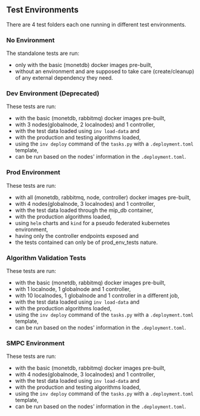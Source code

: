 ## Test Environments

There are 4 test folders each one running in different test environments.

### No Environment

The standalone tests are run:

- only with the basic (monetdb) docker images pre-built,
- without an environment and
  are supposed to take care (create/cleanup) of any external dependency they need.

### Dev Environment (Deprecated)

These tests are run:

- with the basic (monetdb, rabbitmq) docker images pre-built,
- with 3 nodes(globalnode, 2 localnodes) and 1 controller,
- with the test data loaded using `inv load-data` and
- with the production and testing algorithms loaded,
- using the `inv deploy` command of the `tasks.py` with a `.deployment.toml` template,
- can be run based on the nodes' information in the `.deployment.toml`.

### Prod Environment

These tests are run:

- with all (monetdb, rabbitmq, node, controller) docker images pre-built,
- with 4 nodes(globalnode, 3 localnodes) and 1 controller,
- with the test data loaded through the mip_db container,
- with the production algorithms loaded,
- using `helm` charts and `kind` for a pseudo federated kubernetes environment,
- having only the controller endpoints exposed and
- the tests contained can only be of prod_env_tests nature.

### Algorithm Validation Tests

These tests are run:

- with the basic (monetdb, rabbitmq) docker images pre-built,
- with 1 localnode, 1 globalnode and 1 controller,
- with 10 localnodes, 1 globalnode and 1 controller in a different job,
- with the test data loaded using `inv load-data` and
- with the production algorithms loaded,
- using the `inv deploy` command of the `tasks.py` with a `.deployment.toml` template,
- can be run based on the nodes' information in the `.deployment.toml`.

### SMPC Environment

These tests are run:

- with the basic (monetdb, rabbitmq) docker images pre-built,
- with 4 nodes(globalnode, 3 localnodes) and 1 controller,
- with the test data loaded using `inv load-data` and
- with the production and testing algorithms loaded,
- using the `inv deploy` command of the `tasks.py` with a `.deployment.toml` template,
- can be run based on the nodes' information in the `.deployment.toml`.
